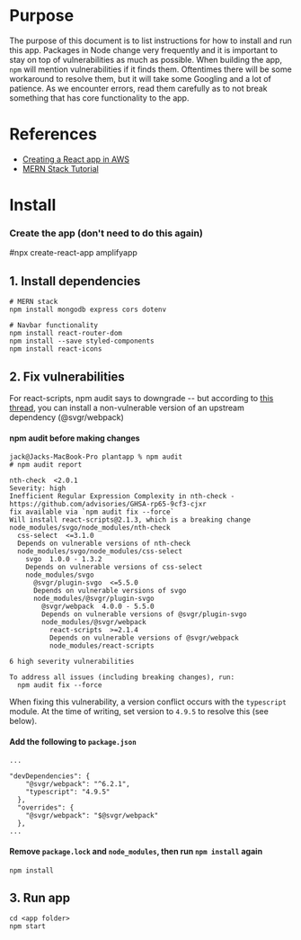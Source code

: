 # Purpose
The purpose of this document is to list instructions for how to install and run this app. Packages in Node change very frequently and it is important to stay on top of vulnerabilities as much as possible. When building the app, `npm` will mention vulnerabilities if it finds them. Oftentimes there will be some workaround to resolve them, but it will take some Googling and a lot of patience. As we encounter errors, read them carefully as to not break something that has core functionality to the app.

# References
- [Creating a React app in AWS](https://aws.amazon.com/getting-started/hands-on/build-react-app-amplify-graphql/module-one/?e=gs2020&p=build-a-react-app-intro)
- [MERN Stack Tutorial](https://www.mongodb.com/languages/mern-stack-tutorial)

# Install
### Create the app (don't need to do this again)
#npx create-react-app amplifyapp

## 1. Install dependencies
```
# MERN stack
npm install mongodb express cors dotenv

# Navbar functionality
npm install react-router-dom
npm install --save styled-components
npm install react-icons
```

## 2. Fix vulnerabilities
For react-scripts, npm audit says to downgrade -- but according to [this thread](https://github.com/facebook/create-react-app/issues/12132), you can install a non-vulnerable version of an upstream dependency (@svgr/webpack) 

#### npm audit before making changes
```
jack@Jacks-MacBook-Pro plantapp % npm audit
# npm audit report

nth-check  <2.0.1
Severity: high
Inefficient Regular Expression Complexity in nth-check - https://github.com/advisories/GHSA-rp65-9cf3-cjxr
fix available via `npm audit fix --force`
Will install react-scripts@2.1.3, which is a breaking change
node_modules/svgo/node_modules/nth-check
  css-select  <=3.1.0
  Depends on vulnerable versions of nth-check
  node_modules/svgo/node_modules/css-select
    svgo  1.0.0 - 1.3.2
    Depends on vulnerable versions of css-select
    node_modules/svgo
      @svgr/plugin-svgo  <=5.5.0
      Depends on vulnerable versions of svgo
      node_modules/@svgr/plugin-svgo
        @svgr/webpack  4.0.0 - 5.5.0
        Depends on vulnerable versions of @svgr/plugin-svgo
        node_modules/@svgr/webpack
          react-scripts  >=2.1.4
          Depends on vulnerable versions of @svgr/webpack
          node_modules/react-scripts

6 high severity vulnerabilities

To address all issues (including breaking changes), run:
  npm audit fix --force
```

When fixing this vulnerability, a version conflict occurs with the `typescript` module. At the time of writing, set version to `4.9.5` to resolve this (see below).

#### Add the following to `package.json`
```
...

"devDependencies": {
    "@svgr/webpack": "^6.2.1",
    "typescript": "4.9.5"
  },
  "overrides": {
    "@svgr/webpack": "$@svgr/webpack"
  },
...

```

#### Remove `package.lock` and `node_modules`, then run `npm install` again
```
npm install
```

## 3. Run app
```
cd <app folder>
npm start
```

